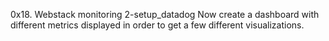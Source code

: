 0x18. Webstack monitoring
2-setup_datadog
Now create a dashboard with different metrics displayed in order to get a few different visualizations.
